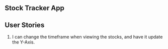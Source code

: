 Stock Tracker App
---

User Stories
---
1) I can change the timeframe when viewing the stocks, and have it update the Y-Axis.